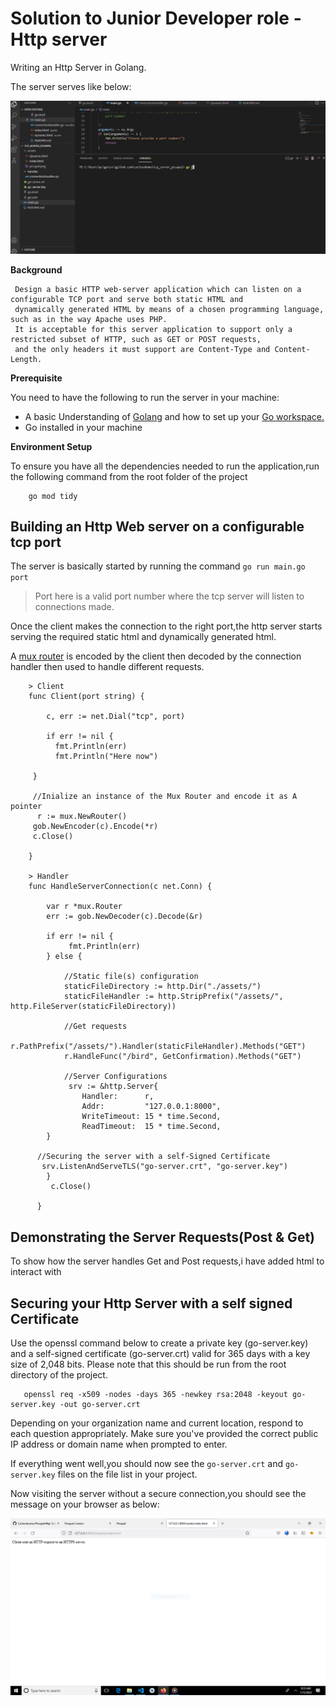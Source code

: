 # Solution to  Junior  Developer role -Http server


Writing an Http Server  in Golang.


The server serves like below:


![Server Demo](demo/tcpwalk.gif)


**Background**

     Design a basic HTTP web-server application which can listen on a configurable TCP port and serve both static HTML and 
     dynamically generated HTML by means of a chosen programming language, such as in the way Apache uses PHP. 
     It is acceptable for this server application to support only a restricted subset of HTTP, such as GET or POST requests, 
     and the only headers it must support are Content-Type and Content-Length.

**Prerequisite**

You need to have the following to run the server in your machine:
- A basic Understanding of [Golang](https://go.dev/) and how to set up your [Go workspace.](https://go.dev/doc/gopath_code)
- Go installed in your machine


**Environment Setup**

To ensure you have all the dependencies needed to run the application,run the following command
from the root folder of the project

        go mod tidy

 ## Building an Http Web server on a configurable tcp port  
 The server is basically started by running the command `go run main.go port`

 > Port here is a valid port number where the tcp server will listen to connections made.

 Once the client makes the connection to the right port,the http server starts serving 
 the required static html and dynamically generated html.

 A  [mux router](https://github.com/gorilla/mux) is encoded by the client then decoded by the connection handler then used to handle different requests.  
 
        > Client
        func Client(port string) {

	        c, err := net.Dial("tcp", port)

	        if err != nil {
		      fmt.Println(err)
		      fmt.Println("Here now")

	     }

	     //Inialize an instance of the Mux Router and encode it as A pointer
	      r := mux.NewRouter()
	     gob.NewEncoder(c).Encode(*r)
	     c.Close()

        }

        > Handler
        func HandleServerConnection(c net.Conn) {

	        var r *mux.Router
	        err := gob.NewDecoder(c).Decode(&r)

	        if err != nil {
		         fmt.Println(err)
	        } else {

		        //Static file(s) configuration
		        staticFileDirectory := http.Dir("./assets/")
		        staticFileHandler := http.StripPrefix("/assets/", http.FileServer(staticFileDirectory))

		        //Get requests
		        r.PathPrefix("/assets/").Handler(staticFileHandler).Methods("GET")
		        r.HandleFunc("/bird", GetConfirmation).Methods("GET")

		        //Server Configurations
		         srv := &http.Server{
			        Handler:      r,
			        Addr:         "127.0.0.1:8000",
			        WriteTimeout: 15 * time.Second,
			        ReadTimeout:  15 * time.Second,
		    }

		  //Securing the server with a self-Signed Certificate
		   srv.ListenAndServeTLS("go-server.crt", "go-server.key")
	        }
	         c.Close()

          }
## Demonstrating the Server Requests(Post & Get)
To show how the server handles Get and Post requests,i have added html to interact with
## Securing your Http Server with a self signed Certificate
Use the openssl command below to create a private key (go-server.key) and a self-signed certificate (go-server.crt) valid for 365 days with a key size of 2,048 bits.
Please note that this should be run from the root directory of the project.

       openssl req -x509 -nodes -days 365 -newkey rsa:2048 -keyout go-server.key -out go-server.crt


Depending on your organization name and current location, respond to each question appropriately. Make sure you've provided the correct public IP address or domain name when prompted to enter.

If everything went well,you should now see the `go-server.crt` and `go-server.key` files on the file list in your project.

Now visiting the server without a secure connection,you should see the message on your browser as below:

![Http Exception](demo/httpserr.PNG)